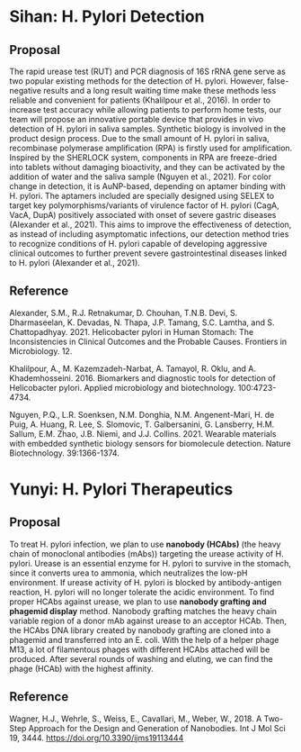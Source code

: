 # Sihan: H. Pylori Detection

## Proposal
The rapid urease test (RUT) and PCR diagnosis of 16S rRNA gene serve as two popular existing methods for the detection of H. pylori. However, false-negative results and a long result waiting time make these methods less reliable and convenient for patients (Khalilpour et al., 2016). In order to increase test accuracy while allowing patients to perform home tests, our team will propose an innovative portable device that provides in vivo detection of H. pylori in saliva samples. Synthetic biology is involved in the product design process. Due to the small amount of H. pylori in saliva, recombinase polymerase amplification (RPA) is firstly used for amplification. Inspired by the SHERLOCK system, components in RPA are freeze-dried into tablets without damaging bioactivity, and they can be activated by the addition of water and the saliva sample (Nguyen et al., 2021). For color change in detection, it is AuNP-based, depending on aptamer binding with H. pylori. The aptamers included are specially designed using SELEX to target key polymorphisms/variants of virulence factor of H. pylori (CagA, VacA, DupA) positively associated with onset of severe gastric diseases (Alexander et al., 2021). This aims to improve the effectiveness of detection, as instead of including asymptomatic infections, our detection method tries to recognize conditions of H. pylori capable of developing aggressive clinical outcomes to further prevent severe gastrointestinal diseases linked to H. pylori (Alexander et al., 2021). 
 
## Reference
Alexander, S.M., R.J. Retnakumar, D. Chouhan, T.N.B. Devi, S. Dharmaseelan, K. Devadas, N. Thapa, J.P. Tamang, S.C. Lamtha, and S. Chattopadhyay. 2021. Helicobacter pylori in Human Stomach: The Inconsistencies in Clinical Outcomes and the Probable Causes. Frontiers in Microbiology. 12.

Khalilpour, A., M. Kazemzadeh-Narbat, A. Tamayol, R. Oklu, and A. Khademhosseini. 2016. Biomarkers and diagnostic tools for detection of Helicobacter pylori. Applied microbiology and biotechnology. 100:4723-4734.

Nguyen, P.Q., L.R. Soenksen, N.M. Donghia, N.M. Angenent-Mari, H. de Puig, A. Huang, R. Lee, S. Slomovic, T. Galbersanini, G. Lansberry, H.M. Sallum, E.M. Zhao, J.B. Niemi, and J.J. Collins. 2021. Wearable materials with embedded synthetic biology sensors for biomolecule detection. Nature Biotechnology. 39:1366-1374.


# Yunyi: H. Pylori Therapeutics

## Proposal
To treat H. pylori infection, we plan to use **nanobody (HCAbs)** (the heavy chain of monoclonal antibodies (mAbs)) targeting the urease activity of H. pylori. Urease is an essential enzyme for H. pylori to survive in the stomach, since it converts urea to ammonia, which neutralizes the low-pH environment. If urease activity of H. pylori is blocked by antibody-antigen reaction, H. pylori will no longer tolerate the acidic environment. To find proper HCAbs against urease, we plan to use **nanobody grafting and phagemid display** method. Nanobody grafting matches the heavy chain variable region of a donor mAb against urease to an acceptor HCAb. Then, the HCAbs DNA library created by nanobody grafting are cloned into a phagemid and transferred into an E. coli. With the help of a helper phage M13, a lot of filamentous phages with different HCAbs attached will be produced. After several rounds of washing and eluting, we can find the phage (HCAb) with the highest affinity. 

## Reference
Wagner, H.J., Wehrle, S., Weiss, E., Cavallari, M., Weber, W., 2018. A Two-Step Approach for the Design and Generation of Nanobodies. Int J Mol Sci 19, 3444. https://doi.org/10.3390/ijms19113444